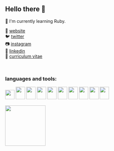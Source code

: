 ## Hello there  👋

🧠 I'm currently learning Ruby.

🏡 [website][website] <br/>
🐦 [twitter][twitter] <br/>
📷 [instagram][instagram] <br/>
👔 [linkedin][linkedin] <br/>
📝 [curriculum vitae][curriculum vitae]

[website]: https://edulongen.github.io/Elc/
[twitter]: https://twitter.com/dulongen
[instagram]: https://instagram.com/duhcorrea
[linkedin]: https://linkedin.com/in/eduardolongencorrêa
[curriculum vitae]: https://read.cv/eduardolongen
<br/>
### languages and tools:
<div style = display flex; margin-bottom=10px; >
<code><img height="30" src="https://cdn.jsdelivr.net/gh/devicons/devicon/icons/html5/html5-original.svg"></code>
<code><img loading="lazy" src="https://cdn.jsdelivr.net/gh/devicons/devicon/icons/css3/css3-original.svg" width="30" height="40"/></code>
<code><img loading="lazy" src="https://cdn.jsdelivr.net/gh/devicons/devicon@latest/icons/ruby/ruby-original.svg" width="30" height="40"/></code>
<code><img loading="lazy" src="https://cdn.jsdelivr.net/gh/devicons/devicon@latest/icons/rails/rails-original-wordmark.svg" width="30" height="40"/></code>
<code><img loading="lazy" src="https://cdn.jsdelivr.net/gh/devicons/devicon/icons/java/java-original.svg" width="30" height="40"/></code>
<code><img loading="lazy" src="https://cdn.jsdelivr.net/gh/devicons/devicon/icons/javascript/javascript-original.svg" width="30" height="40"/></code>
<code><img loading="lazy" src="https://cdn.jsdelivr.net/gh/devicons/devicon/icons/c/c-original.svg" width="30" height="40"/></code>
<code><img loading="lazy" src="https://cdn.jsdelivr.net/gh/devicons/devicon/icons/mysql/mysql-original.svg" width="30" height="40"/></code>
<code><img loading="lazy" src="https://cdn.jsdelivr.net/gh/devicons/devicon/icons/vscode/vscode-original.svg" width="30" height="40"/></code>
<code><img loading="lazy" src="https://cdn.jsdelivr.net/gh/devicons/devicon/icons/figma/figma-original.svg" width="30" height="40"/></code>
<br/><br/>
<div>
<a href="https://github.com/EduLongen">
<img loading="lazy" height="130em" src="https://github-readme-stats.vercel.app/api/top-langs/?username=EduLongen&layout=compact&langs_count=7&theme=dracula"/>
</div>
